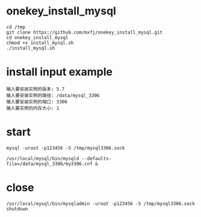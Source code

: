 # onekey_install_mysql
```
cd /tmp
git clone https://github.com/mxfj/onekey_install_mysql.git
cd onekey_install_mysql
chmod +x install_mysql.sh
./install_mysql.sh
```
# install input example
```
输入要安装实例的版本: 5.7
输入要安装实例的路径: /data/mysql_3306
输入要安装实例的端口: 3306
输入要实例的内存大小: 1
```
# start
```
mysql -uroot -p123456 -S /tmp/mysql3306.sock

/usr/local/mysql/bin/mysqld --defaults-file=/data/mysql_3306/my3306.cnf &

```

# close
```
/usr/local/mysql/bin/mysqladmin -uroot -p123456 -S /tmp/mysql3306.sock shutdown
```
